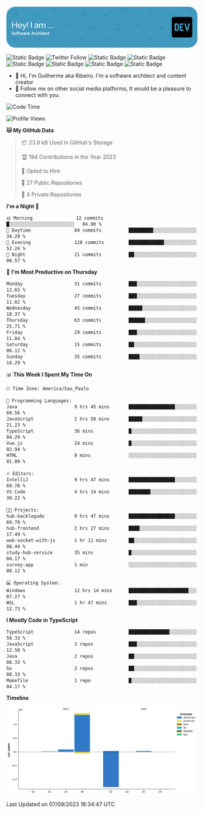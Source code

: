 ![Header](./assets/github-header-image.png)

![Static Badge](https://img.shields.io/badge/Software%20Architect-blue)
 ![Twitter Follow](https://img.shields.io/twitter/follow/dev_pkg) ![Static Badge](https://img.shields.io/badge/Java-orange) ![Static Badge](https://img.shields.io/badge/Springboot-green) ![Static Badge](https://img.shields.io/badge/Golang-blue) ![Static Badge](https://img.shields.io/badge/Nodejs-green) ![Static Badge](https://img.shields.io/badge/Javascript-yellow) ![Static Badge](https://img.shields.io/badge/Vuejs-green)

- 👋 Hi, I'm Guilherme aka Ribeiro. I'm a software architect and content creator
- 👀 Follow me on other social media platforms, It would be a pleasure to connect with you.

<!--START_SECTION:waka-->
![Code Time](http://img.shields.io/badge/Code%20Time-106%20hrs%2010%20mins-blue)

![Profile Views](http://img.shields.io/badge/Profile%20Views-6-blue)

**🐱 My GitHub Data** 

> 📦 23.9 kB Used in GitHub's Storage 
 > 
> 🏆 194 Contributions in the Year 2023
 > 
> 💼 Opted to Hire
 > 
> 📜 27 Public Repositories 
 > 
> 🔑 4 Private Repositories 
 > 
**I'm a Night 🦉** 

```text
🌞 Morning                12 commits          █░░░░░░░░░░░░░░░░░░░░░░░░   04.90 % 
🌆 Daytime                84 commits          █████████░░░░░░░░░░░░░░░░   34.29 % 
🌃 Evening                128 commits         █████████████░░░░░░░░░░░░   52.24 % 
🌙 Night                  21 commits          ██░░░░░░░░░░░░░░░░░░░░░░░   08.57 % 
```
📅 **I'm Most Productive on Thursday** 

```text
Monday                   31 commits          ███░░░░░░░░░░░░░░░░░░░░░░   12.65 % 
Tuesday                  27 commits          ███░░░░░░░░░░░░░░░░░░░░░░   11.02 % 
Wednesday                45 commits          █████░░░░░░░░░░░░░░░░░░░░   18.37 % 
Thursday                 63 commits          ██████░░░░░░░░░░░░░░░░░░░   25.71 % 
Friday                   29 commits          ███░░░░░░░░░░░░░░░░░░░░░░   11.84 % 
Saturday                 15 commits          ██░░░░░░░░░░░░░░░░░░░░░░░   06.12 % 
Sunday                   35 commits          ████░░░░░░░░░░░░░░░░░░░░░   14.29 % 
```


📊 **This Week I Spent My Time On** 

```text
🕑︎ Time Zone: America/Sao_Paulo

💬 Programming Languages: 
Java                     9 hrs 45 mins       █████████████████░░░░░░░░   69.56 % 
JavaScript               2 hrs 58 mins       █████░░░░░░░░░░░░░░░░░░░░   21.23 % 
TypeScript               36 mins             █░░░░░░░░░░░░░░░░░░░░░░░░   04.29 % 
Vue.js                   24 mins             █░░░░░░░░░░░░░░░░░░░░░░░░   02.94 % 
HTML                     9 mins              ░░░░░░░░░░░░░░░░░░░░░░░░░   01.09 % 

🔥 Editors: 
IntelliJ                 9 hrs 47 mins       █████████████████░░░░░░░░   69.78 % 
VS Code                  4 hrs 14 mins       ████████░░░░░░░░░░░░░░░░░   30.22 % 

🐱‍💻 Projects: 
hub-backlegado           9 hrs 47 mins       █████████████████░░░░░░░░   69.78 % 
hub-frontend             2 hrs 27 mins       ████░░░░░░░░░░░░░░░░░░░░░   17.49 % 
web-socket-with-js       1 hr 11 mins        ██░░░░░░░░░░░░░░░░░░░░░░░   08.44 % 
study-hub-service        35 mins             █░░░░░░░░░░░░░░░░░░░░░░░░   04.17 % 
survey-app               1 min               ░░░░░░░░░░░░░░░░░░░░░░░░░   00.12 % 

💻 Operating System: 
Windows                  12 hrs 14 mins      ██████████████████████░░░   87.27 % 
WSL                      1 hr 47 mins        ███░░░░░░░░░░░░░░░░░░░░░░   12.73 % 
```

**I Mostly Code in TypeScript** 

```text
TypeScript               14 repos            ███████████████░░░░░░░░░░   58.33 % 
JavaScript               3 repos             ███░░░░░░░░░░░░░░░░░░░░░░   12.50 % 
Java                     2 repos             ██░░░░░░░░░░░░░░░░░░░░░░░   08.33 % 
Go                       2 repos             ██░░░░░░░░░░░░░░░░░░░░░░░   08.33 % 
Makefile                 1 repo              █░░░░░░░░░░░░░░░░░░░░░░░░   04.17 % 
```



**Timeline**

![Lines of Code chart](https://raw.githubusercontent.com/Guilhrib/Guilhrib/main/assets/bar_graph.png)


 Last Updated on 07/09/2023 18:34:47 UTC
<!--END_SECTION:waka-->
